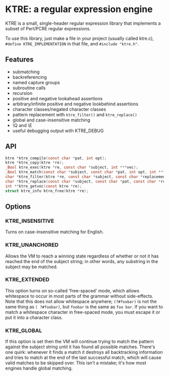# KTRE: a regular expression engine
KTRE is a small, single-header regular expression library that
implements a subset of Perl/PCRE regular expressions.

To use this library, just make a file in your project (usually called
ktre.c), `#define KTRE_IMPLEMENTATION` in that file, and `#include
"ktre.h"`.

## Features
* submatching
* backreferencing
* named capture groups
* subroutine calls
* recursion
* positive and negative lookahead assertions
* arbitrary/infinite positive and negative lookbehind assertions
* character classes/negated character classes
* pattern replacement with `ktre_filter()` and `ktre_replace()`
* global and case-insensitive matching
* \Q and \E
* useful debugging output with KTRE_DEBUG

## API
```c
ktre *ktre_compile(const char *pat, int opt);
ktre *ktre_copy(ktre *re);
_Bool ktre_exec(ktre *re, const char *subject, int ***vec);
_Bool ktre_match(const char *subject, const char *pat, int opt, int ***vec);
char *ktre_filter(ktre *re, const char *subject, const char *replacement);
char *ktre_replace(const char *subject, const char *pat, const char *replacement, int opt);
int **ktre_getvec(const ktre *re);
struct ktre_info ktre_free(ktre *re);
```

## Options
### KTRE_INSENSITIVE
Turns on case-insensitive matching for English.

### KTRE_UNANCHORED
Allows the VM to reach a winning state regardless of whether or not it
has reached the end of the subject string; in other words, any
substring in the subject may be matched.

### KTRE_EXTENDED
This option turns on so-called 'free-spaced' mode, which allows
whitespace to occur in most parts of the grammar without side-effects.
Note that this does not allow whitespace anywhere; `(?#foobar)` is not
the same thing as `( ?#foobar)`, but `foobar` is the same as `foo
bar`.  If you want to match a whitespace character in free-spaced
mode, you must escape it or put it into a character class.

### KTRE_GLOBAL
If this option is set then the VM will continue trying to match the
pattern against the subject string until it has found all possible
matches. There's one quirk: whenever it finds a match it destroys all
backtracking information and tries to match at the end of the last
successful match, which will cause valid matches to be skipped over.
This isn't a mistake; it's how most engines handle global matching.
